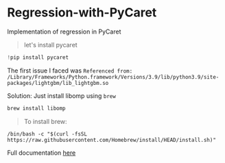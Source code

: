 # Regression-with-PyCaret
Implementation of regression in PyCaret

> let's install pycaret

```python
!pip install pycaret
```


The first issue I faced was `Referenced from: /Library/Frameworks/Python.framework/Versions/3.9/lib/python3.9/site-packages/lightgbm/lib_lightgbm.so`

Solution: Just install libomp using `brew`

```python
brew install libomp
```

> To install brew:

```
/bin/bash -c "$(curl -fsSL https://raw.githubusercontent.com/Homebrew/install/HEAD/install.sh)"
```

Full documentation [here](https://pycaret.gitbook.io/docs/get-started/quickstart)


